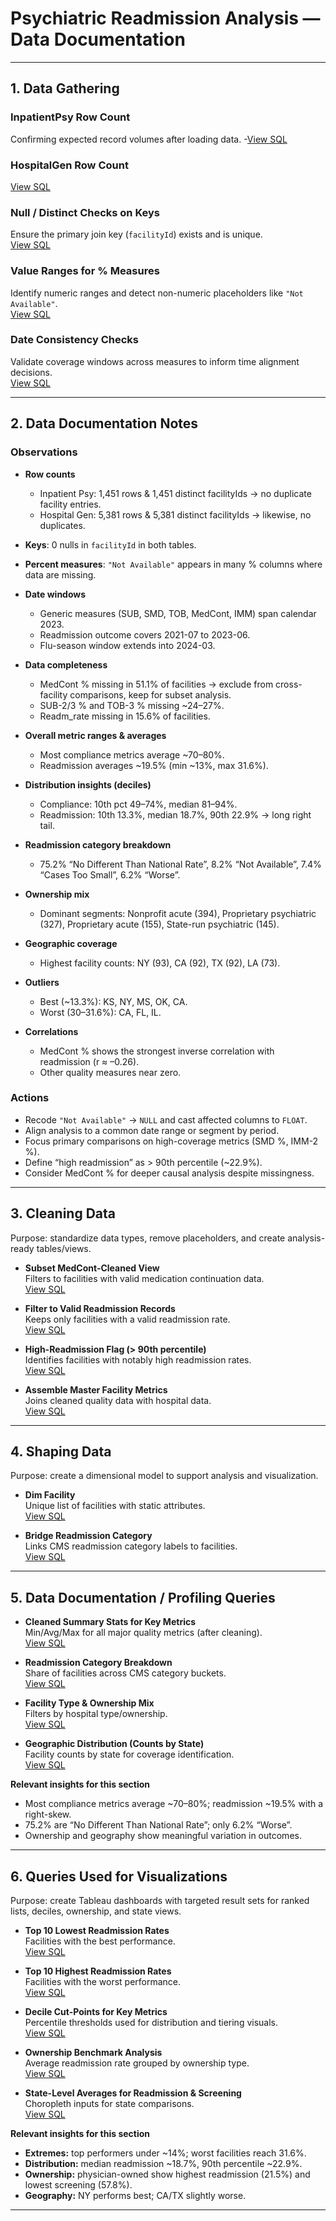 # Psychiatric Readmission Analysis — Data Documentation

---

## 1. Data Gathering

### InpatientPsy Row Count
Confirming expected record volumes after loading data. 
-[View SQL](sql_queries/data_gathering/inpatientpsy-row-count.sql)

### HospitalGen Row Count
[View SQL](sql_queries/data_gathering/hospitalgen-row-count.sql)

### Null / Distinct Checks on Keys
Ensure the primary join key (`facilityId`) exists and is unique.  
[View SQL](sql_queries/data_gathering/distinct-facility-count-%26-key-nulls.sql)

### Value Ranges for % Measures
Identify numeric ranges and detect non-numeric placeholders like `"Not Available"`.  
[View SQL](sql_queries/data_gathering/value-ranges-for-%25-measures.sql)

### Date Consistency Checks
Validate coverage windows across measures to inform time alignment decisions.  
[View SQL](sql_queries/data_gathering/date-consistency-checks.sql)

---

## 2. Data Documentation Notes

### Observations
- **Row counts**  
  - Inpatient Psy: 1,451 rows & 1,451 distinct facilityIds → no duplicate facility entries.  
  - Hospital Gen: 5,381 rows & 5,381 distinct facilityIds → likewise, no duplicates.
- **Keys**: 0 nulls in `facilityId` in both tables.
- **Percent measures**: `"Not Available"` appears in many % columns where data are missing.
- **Date windows**  
  - Generic measures (SUB, SMD, TOB, MedCont, IMM) span calendar 2023.  
  - Readmission outcome covers 2021-07 to 2023-06.  
  - Flu-season window extends into 2024-03.
- **Data completeness**  
  - MedCont % missing in 51.1% of facilities → exclude from cross-facility comparisons, keep for subset analysis.  
  - SUB-2/3 % and TOB-3 % missing ~24–27%.  
  - Readm_rate missing in 15.6% of facilities.

- **Overall metric ranges & averages**  
  - Most compliance metrics average ~70–80%.  
  - Readmission averages ~19.5% (min ~13%, max 31.6%).
- **Distribution insights (deciles)**  
  - Compliance: 10th pct 49–74%, median 81–94%.  
  - Readmission: 10th 13.3%, median 18.7%, 90th 22.9% → long right tail.
- **Readmission category breakdown**  
  - 75.2% “No Different Than National Rate”, 8.2% “Not Available”, 7.4% “Cases Too Small”, 6.2% “Worse”.
- **Ownership mix**  
  - Dominant segments: Nonprofit acute (394), Proprietary psychiatric (327), Proprietary acute (155), State-run psychiatric (145).
- **Geographic coverage**  
  - Highest facility counts: NY (93), CA (92), TX (92), LA (73).
- **Outliers**  
  - Best (~13.3%): KS, NY, MS, OK, CA.  
  - Worst (30–31.6%): CA, FL, IL.
- **Correlations**  
  - MedCont % shows the strongest inverse correlation with readmission (r ≈ –0.26).  
  - Other quality measures near zero.

### Actions
- Recode `"Not Available"` → `NULL` and cast affected columns to `FLOAT`.
- Align analysis to a common date range or segment by period.
- Focus primary comparisons on high-coverage metrics (SMD %, IMM-2 %).
- Define “high readmission” as > 90th percentile (~22.9%).
- Consider MedCont % for deeper causal analysis despite missingness.

---

## 3. Cleaning Data

Purpose: standardize data types, remove placeholders, and create analysis-ready tables/views.

- **Subset MedCont-Cleaned View**  
  Filters to facilities with valid medication continuation data.  
  [View SQL](sql_queries/cleaning_data/subset-medcont-cleaned-view.sql)

- **Filter to Valid Readmission Records**  
  Keeps only facilities with a valid readmission rate.  
  [View SQL](sql_queries/cleaning_data/filter-valid-readmission-records.sql)

- **High-Readmission Flag (> 90th percentile)**  
  Identifies facilities with notably high readmission rates.  
  [View SQL](sql_queries/cleaning_data/add-high-readmission-flag.sql)

- **Assemble Master Facility Metrics**  
  Joins cleaned quality data with hospital data.  
  [View SQL](sql_queries/cleaning_data/create-clean-master-table.sql)

---

## 4. Shaping Data

Purpose: create a dimensional model to support analysis and visualization.

- **Dim Facility**  
  Unique list of facilities with static attributes.  
  [View SQL](sql_queries/shaping_data/create-dimension-tables%20(1).sql)

- **Bridge Readmission Category**  
  Links CMS readmission category labels to facilities.  
  [View SQL](sql_queries/shaping_data/bridge-table-for-readmission-category.sql)

---

## 5. Data Documentation / Profiling Queries

- **Cleaned Summary Stats for Key Metrics**  
  Min/Avg/Max for all major quality metrics (after cleaning).  
  [View SQL](sql_queries/data_documentation/cleaned-summary-stats-for-key-metrics.sql)

- **Readmission Category Breakdown**  
  Share of facilities across CMS category buckets.  
  [View SQL](sql_queries/data_documentation/readmission-category-breakdown.sql)

- **Facility Type & Ownership Mix**  
  Filters by hospital type/ownership.  
  [View SQL](sql_queries/data_documentation/facility-type-%26-ownership.sql)

- **Geographic Distribution (Counts by State)**  
  Facility counts by state for coverage identification.  
  [View SQL](sql_queries/data_documentation/geographic-distribution.sql)

**Relevant insights for this section**
- Most compliance metrics average ~70–80%; readmission ~19.5% with a right-skew.
- 75.2% are “No Different Than National Rate”; only 6.2% “Worse”.
- Ownership and geography show meaningful variation in outcomes.

---

## 6. Queries Used for Visualizations

Purpose: create Tableau dashboards with targeted result sets for ranked lists, deciles, ownership, and state views.

- **Top 10 Lowest Readmission Rates**  
  Facilities with the best performance.  
  [View SQL](sql_queries/visualizations/top-10-lowest-readmission-rate-facilities.sql)

- **Top 10 Highest Readmission Rates**  
  Facilities with the worst performance.  
  [View SQL](sql_queries/visualizations/top-10-highest-readmission-rate-facilities(1).sql)

- **Decile Cut-Points for Key Metrics**  
  Percentile thresholds used for distribution and tiering visuals.  
  [View SQL](sql_queries/visualizations/decile-cut-points-for-key-metrics.sql)

- **Ownership Benchmark Analysis**  
  Average readmission rate grouped by ownership type.  
  [View SQL](sql_queries/visualizations/compare-readmission-by-ownership-type.sql)

- **State-Level Averages for Readmission & Screening**  
  Choropleth inputs for state comparisons.  
  [View SQL](sql_queries/visualizations/state-level-averages-for-readmission-%26-screening.sql)

**Relevant insights for this section**
- **Extremes:** top performers under ~14%; worst facilities reach 31.6%.  
- **Distribution:** median readmission ~18.7%, 90th percentile ~22.9%.  
- **Ownership:** physician-owned show highest readmission (21.5%) and lowest screening (57.8%).  
- **Geography:** NY performs best; CA/TX slightly worse.

---

